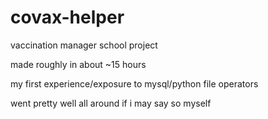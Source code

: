 # covax-helper
vaccination manager school project

made roughly in about ~15 hours


my first experience/exposure to mysql/python file operators


went pretty well all around if i may say so myself
